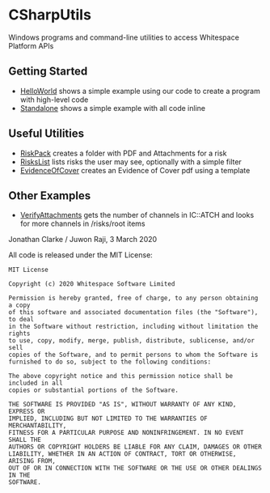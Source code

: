 # CSharpUtils
Windows programs and command-line utilities to access Whitespace Platform APIs

## Getting Started
- [HelloWorld](HelloWorld/README.md) shows a simple example using our code to create a program with high-level code
- [Standalone](StabdAlone/README.md) shows a simple example with all code inline

## Useful Utilities
- [RiskPack](RiskPack/README.md) creates a folder with PDF and Attachments for a risk
- [RisksList](RisksList/README.md) lists risks the user may see, optionally with a simple filter
- [EvidenceOfCover](EvidenceOfCover/README.md) creates an Evidence of Cover pdf using a template 

## Other Examples
- [VerifyAttachments](VerifyAttachments/README.md) gets the number of channels in IC::ATCH and looks for more channels in /risks/root items

Jonathan Clarke / Juwon Raji, 3 March 2020

All code is released under the MIT License:
```
MIT License

Copyright (c) 2020 Whitespace Software Limited

Permission is hereby granted, free of charge, to any person obtaining a copy
of this software and associated documentation files (the "Software"), to deal
in the Software without restriction, including without limitation the rights
to use, copy, modify, merge, publish, distribute, sublicense, and/or sell
copies of the Software, and to permit persons to whom the Software is
furnished to do so, subject to the following conditions:

The above copyright notice and this permission notice shall be included in all
copies or substantial portions of the Software.

THE SOFTWARE IS PROVIDED "AS IS", WITHOUT WARRANTY OF ANY KIND, EXPRESS OR
IMPLIED, INCLUDING BUT NOT LIMITED TO THE WARRANTIES OF MERCHANTABILITY,
FITNESS FOR A PARTICULAR PURPOSE AND NONINFRINGEMENT. IN NO EVENT SHALL THE
AUTHORS OR COPYRIGHT HOLDERS BE LIABLE FOR ANY CLAIM, DAMAGES OR OTHER
LIABILITY, WHETHER IN AN ACTION OF CONTRACT, TORT OR OTHERWISE, ARISING FROM,
OUT OF OR IN CONNECTION WITH THE SOFTWARE OR THE USE OR OTHER DEALINGS IN THE
SOFTWARE.
```
